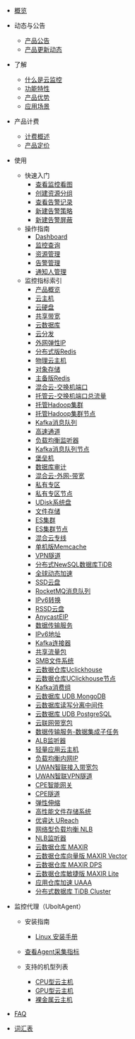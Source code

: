 
* [概览](/cloudwatch/README.md)

* 动态与公告 

  * [产品公告](/cloudwatch/notice/announcement.md)
  * [产品更新动态](/cloudwatch/notice/Renewal.md)
  
* 了解   

  * [什么是云监控](/cloudwatch/introduction/intro.md)
  * [功能特性](/cloudwatch/introduction/function.md)
  * [产品优势](/cloudwatch/introduction/advantage.md)
  * [应用场景](/cloudwatch/introduction/use.md)
  
* 产品计费
    * [计费概述](/cloudwatch/introduction/billway.md)
    * [产品定价](/cloudwatch/introduction/snsbillservice.md)
    
* 使用

  * 快速入门
    * [查看监控看图](/cloudwatch/use/start/pictures.md)
    * [创建资源分组](/cloudwatch/use/start/groups.md)
    * [查看告警记录](/cloudwatch/use/start/records.md)
    * [新建告警策略](/cloudwatch/use/start/policy.md)
    * [新建告警屏蔽](/cloudwatch/use/start/shield.md)
  * 操作指南
    * [Dashboard](/cloudwatch/use/guide/dashboard.md)
    * [监控查询](/cloudwatch/use/guide/monitoring.md)
    * [资源管理](/cloudwatch/use/guide/resource.md)
    * [告警管理](/cloudwatch/use/guide/alarm.md)
    * [通知人管理](/cloudwatch/use/guide/notify.md)
  * 监控指标索引
    * [产品概览](/cloudwatch/metric/intro.md)
    * [云主机](/cloudwatch/metric/uhost.md)
    * [云硬盘](/cloudwatch/metric/udisk.md)
    * [共享带宽](/cloudwatch/metric/sharebandwidth.md)
    * [云数据库](/cloudwatch/metric/udb.md)
    * [云分发](/cloudwatch/metric/ucdn.md)
    * [外网弹性IP](/cloudwatch/metric/eip.md)
    * [分布式版Redis](/cloudwatch/metric/umem.md)
    * [物理云主机](/cloudwatch/metric/uphost.md)
    * [对象存储](/cloudwatch/metric/us3.md)
    * [主备版Redis](/cloudwatch/metric/uredis.md)
    * [混合云-交换机端口](/cloudwatch/metric/hybridcloudport.md)
    * [托管云-交换机端口总流量](/cloudwatch/metric/hybridcloudportsum.md)
    * [托管Hadoop集群](/cloudwatch/metric/uhadoop.md)
    * [托管Hadoop集群节点](/cloudwatch/metric/uhadoophost.md)
    * [Kafka消息队列](/cloudwatch/metric/ukafka.md)
    * [高速通道](/cloudwatch/metric/udpn.md)
    * [负载均衡监听器](/cloudwatch/metric/ulbvserver.md)
    * [Kafka消息队列节点](/cloudwatch/metric/ukafkahost.md)
    * [堡垒机](/cloudwatch/metric/uaudithost.md)
    * [数据库审计](/cloudwatch/metric/udbaudit.md)
    * [混合云-外网-带宽](/cloudwatch/metric/hybridcloudportsum2.md)
    * [私有专区](/cloudwatch/metric/udset.md)
    * [私有专区节点](/cloudwatch/metric/udsetuhost.md)
    * [UDisk系统盘](/cloudwatch/metric/udisksystem.md)
    * [文件存储](/cloudwatch/metric/ufs.md)
    * [ES集群](/cloudwatch/metric/ues.md)
    * [ES集群节点](/cloudwatch/metric/uesnode.md)
    * [混合云专线](/cloudwatch/metric/connect.md)
    * [单机版Memcache](/cloudwatch/metric/umemcache.md)
    * [VPN隧道](/cloudwatch/metric/vpntunnel.md)
    * [分布式NewSQL数据库TiDB](/cloudwatch/metric/tidb.md)
    * [全球动态加速](/cloudwatch/metric/pathx.md)
    * [SSD云盘](/cloudwatch/metric/udiskssd.md)
    * [RocketMQ消息队列](/cloudwatch/metric/urocketmq.md)
    * [IPv6转换](/cloudwatch/metric/nat64.md)
    * [RSSD云盘](/cloudwatch/metric/udiskrssd.md)
    * [AnycastEIP](/cloudwatch/metric/anycasteip.md)
    * [数据传输服务](/cloudwatch/metric/udts.md)
    * [IPv6地址](/cloudwatch/metric/ipv6address.md)
    * [Kafka连接器](/cloudwatch/metric/ukafkasinker.md)
    * [共享流量包](/cloudwatch/metric/utrafficpack.md)
    * [SMB文件系统](/cloudwatch/metric/ufssmb.md)
    * [云数据仓库Uclickhouse](/cloudwatch/metric/uclickhouse.md)
    * [云数据仓库UClickhouse节点](/cloudwatch/metric/uclickhousenode.md)
    * [Kafka消费组](/cloudwatch/metric/kafkagroup.md)
    * [云数据库 UDB MongoDB](/cloudwatch/metric/umongodbmember.md)
    * [云数据库读写分离中间件](/cloudwatch/metric/udbproxymember.md)
    * [云数据库 UDB PostgreSQL](/cloudwatch/metric/upgsql.md)
    * [云联网带宽包](/cloudwatch/metric/ugnbw.md)
    * [数据传输服务-数据集成子任务](/cloudwatch/metric/udtsdis.md)
    * [ALB监听器](/cloudwatch/metric/als.md)
    * [轻量应用云主机](/cloudwatch/metric/ulhost.md)
    * [负载均衡内网IP](/cloudwatch/metric/lbip.md)
    * [UWAN智联接入带宽包](/cloudwatch/metric/uwscbw.md)
    * [UWAN智联VPN隧道](/cloudwatch/metric/uwsctunnel.md)
    * [CPE智能网关](/cloudwatch/metric/uwcpe.md)
    * [CPE隧道](/cloudwatch/metric/uwcpetunnel.md)
    * [弹性伸缩](/cloudwatch/metric/uas.md)
    * [高性能文件存储系统](/cloudwatch/metric/upfs.md)
    * [优睿达 UReach](/cloudwatch/metric/ureach.md) 
    * [网络型负载均衡 NLB](/cloudwatch/metric/nlb.md)
    * [NLB监听器](/cloudwatch/metric/nls.md)
    * [云数据仓库 MAXIR](/cloudwatch/metric/maxir.md)
    * [云数据仓库向量版 MAXIR Vector](/cloudwatch/metric/maxirvector.md)
    * [云数据仓库 MAXIR DPS](/cloudwatch/metric/maxirdps.md)
    * [云数据仓库敏捷版 MAXIR Lite](/cloudwatch/metric/maxirlite.md)
    * [应用仓库加速 UAAA](/cloudwatch/metric/uaaa.md)
    * [分布式数据库 TiDB Cluster](/cloudwatch/metric/tidbcluster.md)
  
* 监控代理（UboltAgent）
  * 安装指南
    
    <!-- [Windows 安装手册](/cloudwatch/ublotagent/UboltAgent_Windows_Installation_Guide.md) -->
    
    * [Linux 安装手册](/cloudwatch/ublotagent/UboltAgent_Linux_Installation_Guide.md)
  * [查看Agent采集指标](/cloudwatch/ublotagent/ublotagent_metric.md)
  * 支持的机型列表
    * [CPU型云主机](/cloudwatch/ublotagent/CPUHostImageList.md)
    * [GPU型云主机](/cloudwatch/ublotagent/GPUHostList.md)
    * [裸金属云主机](/cloudwatch/ublotagent/GPUPHostList.md)
  
* [FAQ](/cloudwatch/FAQ.md)

* [词汇表](/cloudwatch/_glossary.md)

